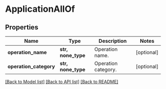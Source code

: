 # ApplicationAllOf


## Properties
Name | Type | Description | Notes
------------ | ------------- | ------------- | -------------
**operation_name** | **str, none_type** | Operation name. | [optional] 
**operation_category** | **str, none_type** | Operation category. | [optional] 

[[Back to Model list]](../README.md#documentation-for-models) [[Back to API list]](../README.md#documentation-for-api-endpoints) [[Back to README]](../README.md)


